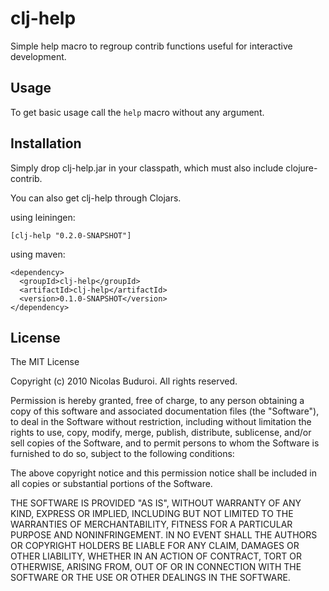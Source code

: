 # clj-help

Simple help macro to regroup contrib functions useful for interactive
development.

## Usage

To get basic usage call the `help` macro without any argument.

## Installation

Simply drop clj-help.jar in your classpath, which must also include
clojure-contrib.

You can also get clj-help through Clojars.

using leiningen:

    [clj-help "0.2.0-SNAPSHOT"]

using maven:

    <dependency>
      <groupId>clj-help</groupId>
      <artifactId>clj-help</artifactId>
      <version>0.1.0-SNAPSHOT</version>
    </dependency>

## License

The MIT License

Copyright (c) 2010 Nicolas Buduroi. All rights reserved.

Permission is hereby granted, free of charge, to any person obtaining a copy
of this software and associated documentation files (the "Software"), to deal
in the Software without restriction, including without limitation the rights
to use, copy, modify, merge, publish, distribute, sublicense, and/or sell
copies of the Software, and to permit persons to whom the Software is
furnished to do so, subject to the following conditions:

The above copyright notice and this permission notice shall be included in
all copies or substantial portions of the Software.

THE SOFTWARE IS PROVIDED "AS IS", WITHOUT WARRANTY OF ANY KIND, EXPRESS OR
IMPLIED, INCLUDING BUT NOT LIMITED TO THE WARRANTIES OF MERCHANTABILITY,
FITNESS FOR A PARTICULAR PURPOSE AND NONINFRINGEMENT. IN NO EVENT SHALL THE
AUTHORS OR COPYRIGHT HOLDERS BE LIABLE FOR ANY CLAIM, DAMAGES OR OTHER
LIABILITY, WHETHER IN AN ACTION OF CONTRACT, TORT OR OTHERWISE, ARISING FROM,
OUT OF OR IN CONNECTION WITH THE SOFTWARE OR THE USE OR OTHER DEALINGS IN
THE SOFTWARE.
